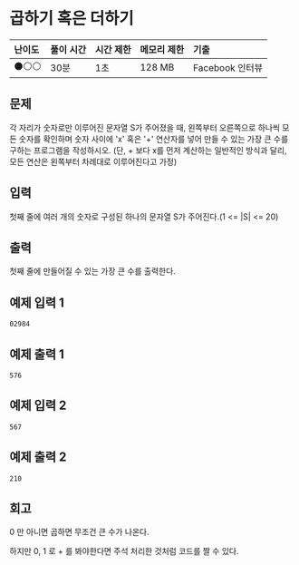 # 곱하기 혹은 더하기

| 난이도 | 풀이 시간 | 시간 제한 | 메모리 제한 | 기출            |
| :----- | :-------- | :-------- | :---------- | :-------------- |
| ⚫⚪⚪    | 30분      | 1초       | 128 MB      | Facebook 인터뷰 |

## 문제

각 자리가 숫자로만 이루어진 문자열 S가 주어졌을 때, 왼쪽부터 오른쪽으로 하나씩 모든 숫자를 확인하며 숫자 사이에 'x' 혹은 '+' 연산자를 넣어 만들 수 있는 가장 큰 수를 구하는 프로그램을 작성하시오.
(단, + 보다 x를 먼저 계산하는 일반적인 방식과 달리, 모든 연산은 왼쪽부터 차례대로 이루어진다고 가정)

## 입력

첫째 줄에 여러 개의 숫자로 구성된 하나의 문자열 S가 주어진다.(1 <= |S| <= 20)

## 출력

첫째 줄에 만들어질 수 있는 가장 큰 수를 출력한다.

## 예제 입력 1

```
02984
```

## 예제 출력 1

```
576
```

## 예제 입력 2

```
567
```

## 예제 출력 2

```
210
```

## 회고
0 만 아니면 곱하면 무조건 큰 수가 나온다.

하지만 0, 1 로 + 를 봐야한다면 주석 처리한 것처럼 코드를 짤 수 있다.